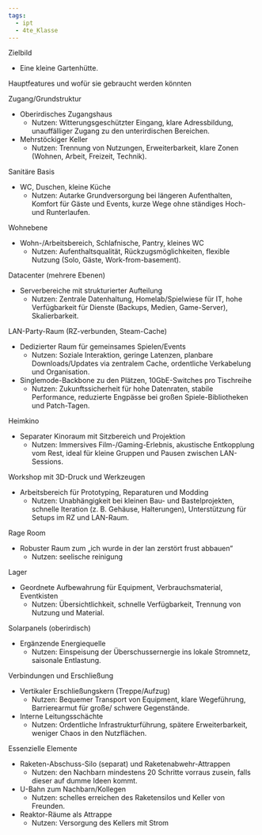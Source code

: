 ```yaml
---
tags:
  - ipt
  - 4te_Klasse
---
```

Zielbild
- Eine kleine Gartenhütte.

Hauptfeatures und wofür sie gebraucht werden könnten

Zugang/Grundstruktur
- Oberirdisches Zugangshaus
  - Nutzen: Witterungsgeschützter Eingang, klare Adressbildung, unauffälliger Zugang zu den unterirdischen Bereichen.
- Mehrstöckiger Keller
  - Nutzen: Trennung von Nutzungen, Erweiterbarkeit, klare Zonen (Wohnen, Arbeit, Freizeit, Technik).

Sanitäre Basis
- WC, Duschen, kleine Küche
  - Nutzen: Autarke Grundversorgung bei längeren Aufenthalten, Komfort für Gäste und Events, kurze Wege ohne ständiges Hoch- und Runterlaufen.

Wohnebene
- Wohn-/Arbeitsbereich, Schlafnische, Pantry, kleines WC
  - Nutzen: Aufenthaltsqualität, Rückzugsmöglichkeiten, flexible Nutzung (Solo, Gäste, Work-from-basement).

Datacenter (mehrere Ebenen)
- Serverbereiche mit strukturierter Aufteilung
  - Nutzen: Zentrale Datenhaltung, Homelab/Spielwiese für IT, hohe Verfügbarkeit für Dienste (Backups, Medien, Game-Server), Skalierbarkeit.

LAN-Party-Raum (RZ-verbunden, Steam-Cache)
- Dedizierter Raum für gemeinsames Spielen/Events
  - Nutzen: Soziale Interaktion, geringe Latenzen, planbare Downloads/Updates via zentralem Cache, ordentliche Verkabelung und Organisation.
- Singlemode-Backbone zu den Plätzen, 10GbE-Switches pro Tischreihe
  - Nutzen: Zukunftssicherheit für hohe Datenraten, stabile Performance, reduzierte Engpässe bei großen Spiele-Bibliotheken und Patch-Tagen.

Heimkino
- Separater Kinoraum mit Sitzbereich und Projektion
  - Nutzen: Immersives Film-/Gaming-Erlebnis, akustische Entkopplung vom Rest, ideal für kleine Gruppen und Pausen zwischen LAN-Sessions.

Workshop mit 3D-Druck und Werkzeugen
- Arbeitsbereich für Prototyping, Reparaturen und Modding
  - Nutzen: Unabhängigkeit bei kleinen Bau- und Bastelprojekten, schnelle Iteration (z. B. Gehäuse, Halterungen), Unterstützung für Setups im RZ und LAN-Raum.

Rage Room
- Robuster Raum zum „ich wurde in der lan zerstört frust abbauen“
  - Nutzen: seelische reinigung

Lager
- Geordnete Aufbewahrung für Equipment, Verbrauchsmaterial, Eventkisten
  - Nutzen: Übersichtlichkeit, schnelle Verfügbarkeit, Trennung von Nutzung und Material.

Solarpanels (oberirdisch)
- Ergänzende Energiequelle
  - Nutzen: Einspeisung der Überschussernergie ins lokale Stromnetz, saisonale Entlastung.

Verbindungen und Erschließung
- Vertikaler Erschließungskern (Treppe/Aufzug)
  - Nutzen: Bequemer Transport von Equipment, klare Wegeführung, Barrierearmut für große/ schwere Gegenstände.
- Interne Leitungsschächte
  - Nutzen: Ordentliche Infrastrukturführung, spätere Erweiterbarkeit, weniger Chaos in den Nutzflächen.

Essenzielle Elemente
- Raketen-Abschuss-Silo (separat) und Raketenabwehr-Attrappen
  - Nutzen: den Nachbarn mindestens 20 Schritte vorraus zusein, falls dieser auf dumme Ideen kommt.
- U-Bahn zum Nachbarn/Kollegen 
  - Nutzen: schelles erreichen des Raketensilos und Keller von Freunden.
- Reaktor-Räume als Attrappe
  - Nutzen: Versorgung des Kellers mit Strom